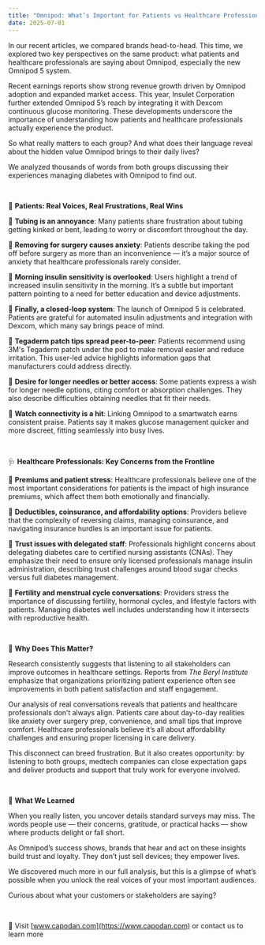 ```yaml
---
title: "Omnipod: What’s Important for Patients vs Healthcare Professionals?"
date: 2025-07-01
---
```


In our recent articles, we compared brands head-to-head. This time, we explored two key perspectives on the same product: what patients and healthcare professionals are saying about Omnipod, especially the new Omnipod 5 system.

Recent earnings reports show strong revenue growth driven by Omnipod adoption and expanded market access. This year, Insulet Corporation further extended Omnipod 5’s reach by integrating it with Dexcom continuous glucose monitoring. These developments underscore the importance of understanding how patients and healthcare professionals actually experience the product.

So what really matters to each group? And what does their language reveal about the hidden value Omnipod brings to their daily lives?

We analyzed thousands of words from both groups discussing their experiences managing diabetes with Omnipod to find out.

<br>

🔹 **Patients: Real Voices, Real Frustrations, Real Wins**

💉 **Tubing is an annoyance**: Many patients share frustration about tubing getting kinked or bent, leading to worry or discomfort throughout the day.

💉 **Removing for surgery causes anxiety**: Patients describe taking the pod off before surgery as more than an inconvenience — it’s a major source of anxiety that healthcare professionals rarely consider.

💉 **Morning insulin sensitivity is overlooked**: Users highlight a trend of increased insulin sensitivity in the morning. It’s a subtle but important pattern pointing to a need for better education and device adjustments.

💉 **Finally, a closed-loop system**: The launch of Omnipod 5 is celebrated. Patients are grateful for automated insulin adjustments and integration with Dexcom, which many say brings peace of mind.

💉 **Tegaderm patch tips spread peer-to-peer**: Patients recommend using 3M's Tegaderm patch under the pod to make removal easier and reduce irritation. This user-led advice highlights information gaps that manufacturers could address directly.

💉 **Desire for longer needles or better access**: Some patients express a wish for longer needle options, citing comfort or absorption challenges. They also describe difficulties obtaining needles that fit their needs.

💉 **Watch connectivity is a hit**: Linking Omnipod to a smartwatch earns consistent praise. Patients say it makes glucose management quicker and more discreet, fitting seamlessly into busy lives.

<br>

🩺 **Healthcare Professionals: Key Concerns from the Frontline**

🏥 **Premiums and patient stress**: Healthcare professionals believe one of the most important considerations for patients is the impact of high insurance premiums, which affect them both emotionally and financially.

🏥 **Deductibles, coinsurance, and affordability options**: Providers believe that the complexity of reversing claims, managing coinsurance, and navigating insurance hurdles is an important issue for patients.

🏥 **Trust issues with delegated staff**: Professionals highlight concerns about delegating diabetes care to certified nursing assistants (CNAs). They emphasize their need to ensure only licensed professionals manage insulin administration, describing trust challenges around blood sugar checks versus full diabetes management.

🏥 **Fertility and menstrual cycle conversations**: Providers stress the importance of discussing fertility, hormonal cycles, and lifestyle factors with patients. Managing diabetes well includes understanding how it intersects with reproductive health.

<br>

🔎 **Why Does This Matter?**

Research consistently suggests that listening to all stakeholders can improve outcomes in healthcare settings. Reports from *The Beryl Institute* emphasize that organizations prioritizing patient experience often see improvements in both patient satisfaction and staff engagement.

Our analysis of real conversations reveals that patients and healthcare professionals don’t always align. Patients care about day-to-day realities like anxiety over surgery prep, convenience, and small tips that improve comfort. Healthcare professionals believe it’s all about affordability challenges and ensuring proper licensing in care delivery.

This disconnect can breed frustration. But it also creates opportunity: by listening to both groups, medtech companies can close expectation gaps and deliver products and support that truly work for everyone involved.

<br>

🧠 **What We Learned**

When you really listen, you uncover details standard surveys may miss. The words people use — their concerns, gratitude, or practical hacks — show where products delight or fall short.

As Omnipod’s success shows, brands that hear and act on these insights build trust and loyalty. They don’t just sell devices; they empower lives.

We discovered much more in our full analysis, but this is a glimpse of what’s possible when you unlock the real voices of your most important audiences.

Curious about what your customers or stakeholders are saying?

<br>

🔗 Visit [www.capodan.com](https://www.capodan.com) or contact us to learn more
